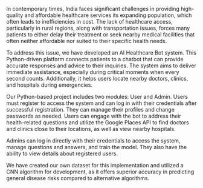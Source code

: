 In contemporary times, India faces significant challenges in providing high-quality and affordable healthcare services its expanding population, which often leads to inefficiencies in cost. The lack of healthcare access, particularly in rural regions, along with transportation issues, forces many patients to either delay their treatment or seek nearby medical facilities that often neither affordable nor suited to their specific health needs.

To address this issue, we have developed an AI Healthcare Bot system. This Python-driven platform connects patients to a chatbot that can provide accurate responses and advice to their inquiries. The system aims to deliver immediate assistance, especially during critical moments when every second counts. Additionally, it helps users locate nearby doctors, clinics, and hospitals during emergencies.

Our Python-based project includes two modules: User and Admin. Users must register to access the system and can log in with their credentials after successful registration. They can manage their profiles and change passwords as needed. Users can engage with the bot to address their health-related questions and utilize the Google Places API to find doctors and clinics close to their locations, as well as view nearby hospitals.

Admins can log in directly with their credentials to access the system, manage questions and answers, and train the model. They also have the ability to view details about registered users.

We have created our own dataset for this implementation and utilized a CNN algorithm for development, as it offers superior accuracy in predicting general disease risks compared to alternative algorithms. 
